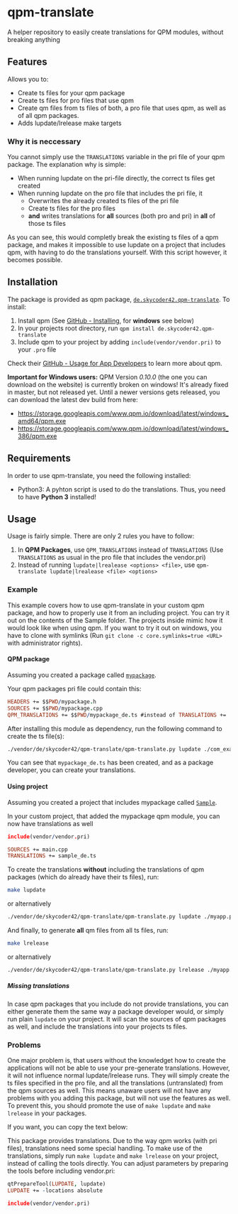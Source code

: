 # qpm-translate
A helper repository to easily create translations for QPM modules, without breaking anything

## Features
Allows you to:
- Create ts files for your qpm package
- Create ts files for pro files that use qpm
- Create qm files from ts files of both, a pro file that uses qpm, as well as of all qpm packages.
- Adds lupdate/lrelease make targets

### Why it is neccessary
You cannot simply use the `TRANSLATIONS` variable in the pri file of your qpm package. The explanation why is simple:
- When running lupdate on the pri-file directly, the correct ts files get created
- When running lupdate on the pro file that includes the pri file, it
	- Overwrites the already created ts files of the pri file
	- Create ts files for the pro files
	- **and** writes translations for **all** sources (both pro and pri) in **all** of those ts files
	
As you can see, this would completly break the existing ts files of a qpm package, and makes it impossible to use lupdate on a project that includes qpm, with having to do the translations yourself. With this script however, it becomes possible.

## Installation
The package is provided as qpm package, [`de.skycoder42.qpm-translate`](https://www.qpm.io/packages/de.skycoder42.qpm-translate/index.html). To install:

1. Install qpm (See [GitHub - Installing](https://github.com/Cutehacks/qpm/blob/master/README.md#installing), for **windows** see below)
2. In your projects root directory, run `qpm install de.skycoder42.qpm-translate`
3. Include qpm to your project by adding `include(vendor/vendor.pri)` to your `.pro` file

Check their [GitHub - Usage for App Developers](https://github.com/Cutehacks/qpm/blob/master/README.md#usage-for-app-developers) to learn more about qpm.

**Important for Windows users:** QPM Version *0.10.0* (the one you can download on the website) is currently broken on windows! It's already fixed in master, but not released yet. Until a newer versions gets released, you can download the latest dev build from here:
- https://storage.googleapis.com/www.qpm.io/download/latest/windows_amd64/qpm.exe
- https://storage.googleapis.com/www.qpm.io/download/latest/windows_386/qpm.exe

## Requirements
In order to use qpm-translate, you need the following installed:
- Python3: A pyhton script is used to do the translations. Thus, you need to have **Python 3** installed!

## Usage
Usage is fairly simple. There are only 2 rules you have to follow:
1. In **QPM Packages**, use `QPM_TRANSLATIONS` instead of `TRANSLATIONS` (Use `TRANSLATIONS` as usual in the pro file that includes the vendor.pri)
2. Instead of running `lupdate|lrealease <options> <file>`, use `qpm-translate lupdate|lrealease <file> <options>`

### Example
This example covers how to use qpm-translate in your custom qpm package, and how to properly use it from an including project. You can try it out on the contents of the Sample folder. The projects inside mimic how it would look like when using qpm. If you want to try it out on windows, you have to clone with symlinks (Run `git clone -c core.symlinks=true <URL>` with administrator rights).

#### QPM package
Assuming you created a package called [`mypackage`](Sample/mypackage).

Your qpm packages pri file could contain this:
```.pro
HEADERS += $$PWD/mypackage.h
SOURCES += $$PWD/mypackage.cpp
QPM_TRANSLATIONS += $$PWD/mypackage_de.ts #instead of TRANSLATIONS += ...
```

After installing this module as dependency, run the following command to create the ts file(s):
```.sh
./vendor/de/skycoder42/qpm-translate/qpm-translate.py lupdate ./com_example_mypackage.pri
```

You can see that `mypackage_de.ts` has been created, and as a package developer, you can create your translations.

#### Using project
Assuming you created a project that includes mypackage called [`Sample`](Sample/Sample).

In your custom project, that added the mypackage qpm module, you can now have translations as well
```.pro
include(vendor/vendor.pri)

SOURCES += main.cpp
TRANSLATIONS += sample_de.ts
```

To create the translations **without** including the translations of qpm packages (which do already have their ts files), run:
```.sh
make lupdate
```
or alternatively
```.sh
./vendor/de/skycoder42/qpm-translate/qpm-translate.py lupdate ./myapp.pro
```

And finally, to generate **all** qm files from all ts files, run:
```.sh
make lrelease
```
or alternatively
```.sh
./vendor/de/skycoder42/qpm-translate/qpm-translate.py lrelease ./myapp.pro
```

##### Missing translations
In case qpm packages that you include do not provide translations, you can either generate them the same way a package developer would, or simply run plain `lupdate` on your project. It will scan the sources of qpm packages as well, and include the translations into your projects ts files.

### Problems
One major problem is, that users without the knowledget how to create the applications will not be able to use your pre-generate translations. However, it will not influence normal lupdate/lrelease runs. They will simply create the ts files specified in the pro file, and all the translations (untranslated) from the qpm sources as well. This means unaware users will not have any problems with you adding this package, but will not use the features as well. To prevent this, you should promote the use of `make lupdate` and `make lrelease` in your packages.

If you want, you can copy the text below:

This package provides translations. Due to the way qpm works (with pri files), translations need some special handling. To make use of the translations, simply run `make lupdate` and `make lrelease` on your project, instead of calling the tools directly. You can adjust parameters by preparing the tools before including vendor.pri:

```.pro
qtPrepareTool(LUPDATE, lupdate)
LUPDATE += -locations absolute

include(vendor/vendor.pri)
```
